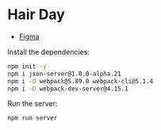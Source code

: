 # Hair Day

- [Figma](https://www.figma.com/community/file/1360316357733167308)

Install the dependencies:

```sh
npm init -y
npm i json-server@1.0.0-alpha.21
npm i -D webpack@5.89.0 webpack-cli@5.1.4
npm i -D webpack-dev-server@4.15.1
```

Run the server:

```sh
npm run server
```
